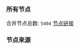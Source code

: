 ### 所有节点
合并节点总数: `5404`
[节点链接](https://github.com/rzhy1/33/raw/master/sub/sub_merge_base64.txt)

### 节点来源
